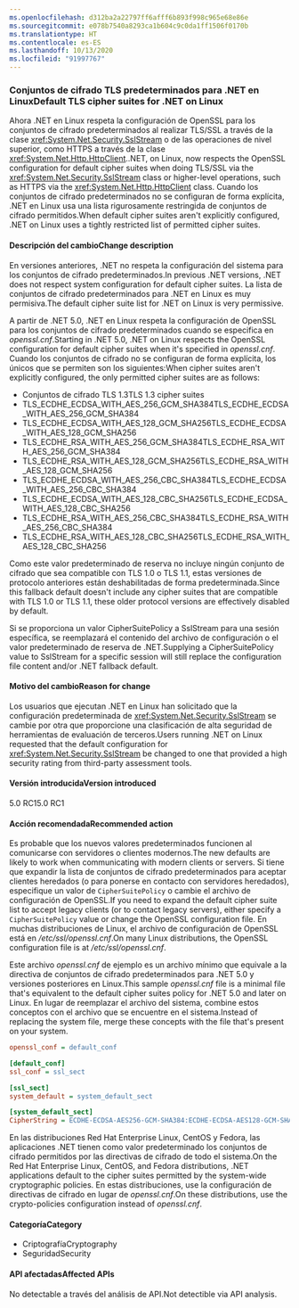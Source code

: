 ```yaml
---
ms.openlocfilehash: d312ba2a22797ff6afff6b893f998c965e68e86e
ms.sourcegitcommit: e078b7540a8293ca1b604c9c0da1ff1506f0170b
ms.translationtype: HT
ms.contentlocale: es-ES
ms.lasthandoff: 10/13/2020
ms.locfileid: "91997767"
---
```

### <a name="default-tls-cipher-suites-for-net-on-linux"></a><span data-ttu-id="97665-101">Conjuntos de cifrado TLS predeterminados para .NET en Linux</span><span class="sxs-lookup"><span data-stu-id="97665-101">Default TLS cipher suites for .NET on Linux</span></span>

<span data-ttu-id="97665-102">Ahora .NET en Linux respeta la configuración de OpenSSL para los conjuntos de cifrado predeterminados al realizar TLS/SSL a través de la clase <xref:System.Net.Security.SslStream> o de las operaciones de nivel superior, como HTTPS a través de la clase <xref:System.Net.Http.HttpClient>.</span><span class="sxs-lookup"><span data-stu-id="97665-102">.NET, on Linux, now respects the OpenSSL configuration for default cipher suites when doing TLS/SSL via the <xref:System.Net.Security.SslStream> class or higher-level operations, such as HTTPS via the <xref:System.Net.Http.HttpClient> class.</span></span> <span data-ttu-id="97665-103">Cuando los conjuntos de cifrado predeterminados no se configuran de forma explícita, .NET en Linux usa una lista rigurosamente restringida de conjuntos de cifrado permitidos.</span><span class="sxs-lookup"><span data-stu-id="97665-103">When default cipher suites aren't explicitly configured, .NET on Linux uses a tightly restricted list of permitted cipher suites.</span></span>

#### <a name="change-description"></a><span data-ttu-id="97665-104">Descripción del cambio</span><span class="sxs-lookup"><span data-stu-id="97665-104">Change description</span></span>

<span data-ttu-id="97665-105">En versiones anteriores, .NET no respeta la configuración del sistema para los conjuntos de cifrado predeterminados.</span><span class="sxs-lookup"><span data-stu-id="97665-105">In previous .NET versions, .NET does not respect system configuration for default cipher suites.</span></span> <span data-ttu-id="97665-106">La lista de conjuntos de cifrado predeterminados para .NET en Linux es muy permisiva.</span><span class="sxs-lookup"><span data-stu-id="97665-106">The default cipher suite list for .NET on Linux is very permissive.</span></span>

<span data-ttu-id="97665-107">A partir de .NET 5.0, .NET en Linux respeta la configuración de OpenSSL para los conjuntos de cifrado predeterminados cuando se especifica en *openssl.cnf*.</span><span class="sxs-lookup"><span data-stu-id="97665-107">Starting in .NET 5.0, .NET on Linux respects the OpenSSL configuration for default cipher suites when it's specified in *openssl.cnf*.</span></span> <span data-ttu-id="97665-108">Cuando los conjuntos de cifrado no se configuran de forma explícita, los únicos que se permiten son los siguientes:</span><span class="sxs-lookup"><span data-stu-id="97665-108">When cipher suites aren't explicitly configured, the only permitted cipher suites are as follows:</span></span>

- <span data-ttu-id="97665-109">Conjuntos de cifrado TLS 1.3</span><span class="sxs-lookup"><span data-stu-id="97665-109">TLS 1.3 cipher suites</span></span>
- <span data-ttu-id="97665-110">TLS_ECDHE_ECDSA_WITH_AES_256_GCM_SHA384</span><span class="sxs-lookup"><span data-stu-id="97665-110">TLS_ECDHE_ECDSA_WITH_AES_256_GCM_SHA384</span></span>
- <span data-ttu-id="97665-111">TLS_ECDHE_ECDSA_WITH_AES_128_GCM_SHA256</span><span class="sxs-lookup"><span data-stu-id="97665-111">TLS_ECDHE_ECDSA_WITH_AES_128_GCM_SHA256</span></span>
- <span data-ttu-id="97665-112">TLS_ECDHE_RSA_WITH_AES_256_GCM_SHA384</span><span class="sxs-lookup"><span data-stu-id="97665-112">TLS_ECDHE_RSA_WITH_AES_256_GCM_SHA384</span></span>
- <span data-ttu-id="97665-113">TLS_ECDHE_RSA_WITH_AES_128_GCM_SHA256</span><span class="sxs-lookup"><span data-stu-id="97665-113">TLS_ECDHE_RSA_WITH_AES_128_GCM_SHA256</span></span>
- <span data-ttu-id="97665-114">TLS_ECDHE_ECDSA_WITH_AES_256_CBC_SHA384</span><span class="sxs-lookup"><span data-stu-id="97665-114">TLS_ECDHE_ECDSA_WITH_AES_256_CBC_SHA384</span></span>
- <span data-ttu-id="97665-115">TLS_ECDHE_ECDSA_WITH_AES_128_CBC_SHA256</span><span class="sxs-lookup"><span data-stu-id="97665-115">TLS_ECDHE_ECDSA_WITH_AES_128_CBC_SHA256</span></span>
- <span data-ttu-id="97665-116">TLS_ECDHE_RSA_WITH_AES_256_CBC_SHA384</span><span class="sxs-lookup"><span data-stu-id="97665-116">TLS_ECDHE_RSA_WITH_AES_256_CBC_SHA384</span></span>
- <span data-ttu-id="97665-117">TLS_ECDHE_RSA_WITH_AES_128_CBC_SHA256</span><span class="sxs-lookup"><span data-stu-id="97665-117">TLS_ECDHE_RSA_WITH_AES_128_CBC_SHA256</span></span>

<span data-ttu-id="97665-118">Como este valor predeterminado de reserva no incluye ningún conjunto de cifrado que sea compatible con TLS 1.0 o TLS 1.1, estas versiones de protocolo anteriores están deshabilitadas de forma predeterminada.</span><span class="sxs-lookup"><span data-stu-id="97665-118">Since this fallback default doesn't include any cipher suites that are compatible with TLS 1.0 or TLS 1.1, these older protocol versions are effectively disabled by default.</span></span>

<span data-ttu-id="97665-119">Si se proporciona un valor CipherSuitePolicy a SslStream para una sesión específica, se reemplazará el contenido del archivo de configuración o el valor predeterminado de reserva de .NET.</span><span class="sxs-lookup"><span data-stu-id="97665-119">Supplying a CipherSuitePolicy value to SslStream for a specific session will still replace the configuration file content and/or .NET fallback default.</span></span>

#### <a name="reason-for-change"></a><span data-ttu-id="97665-120">Motivo del cambio</span><span class="sxs-lookup"><span data-stu-id="97665-120">Reason for change</span></span>

<span data-ttu-id="97665-121">Los usuarios que ejecutan .NET en Linux han solicitado que la configuración predeterminada de <xref:System.Net.Security.SslStream> se cambie por otra que proporcione una clasificación de alta seguridad de herramientas de evaluación de terceros.</span><span class="sxs-lookup"><span data-stu-id="97665-121">Users running .NET on Linux requested that the default configuration for <xref:System.Net.Security.SslStream> be changed to one that provided a high security rating from third-party assessment tools.</span></span>

#### <a name="version-introduced"></a><span data-ttu-id="97665-122">Versión introducida</span><span class="sxs-lookup"><span data-stu-id="97665-122">Version introduced</span></span>

<span data-ttu-id="97665-123">5.0 RC1</span><span class="sxs-lookup"><span data-stu-id="97665-123">5.0 RC1</span></span>

#### <a name="recommended-action"></a><span data-ttu-id="97665-124">Acción recomendada</span><span class="sxs-lookup"><span data-stu-id="97665-124">Recommended action</span></span>

<span data-ttu-id="97665-125">Es probable que los nuevos valores predeterminados funcionen al comunicarse con servidores o clientes modernos.</span><span class="sxs-lookup"><span data-stu-id="97665-125">The new defaults are likely to work when communicating with modern clients or servers.</span></span> <span data-ttu-id="97665-126">Si tiene que expandir la lista de conjuntos de cifrado predeterminados para aceptar clientes heredados (o para ponerse en contacto con servidores heredados), especifique un valor de `CipherSuitePolicy` o cambie el archivo de configuración de OpenSSL.</span><span class="sxs-lookup"><span data-stu-id="97665-126">If you need to expand the default cipher suite list to accept legacy clients (or to contact legacy servers), either specify a `CipherSuitePolicy` value or change the OpenSSL configuration file.</span></span> <span data-ttu-id="97665-127">En muchas distribuciones de Linux, el archivo de configuración de OpenSSL está en */etc/ssl/openssl.cnf*.</span><span class="sxs-lookup"><span data-stu-id="97665-127">On many Linux distributions, the OpenSSL configuration file is at */etc/ssl/openssl.cnf*.</span></span>

<span data-ttu-id="97665-128">Este archivo *openssl.cnf* de ejemplo es un archivo mínimo que equivale a la directiva de conjuntos de cifrado predeterminados para .NET 5.0 y versiones posteriores en Linux.</span><span class="sxs-lookup"><span data-stu-id="97665-128">This sample *openssl.cnf* file is a minimal file that's equivalent to the default cipher suites policy for .NET 5.0 and later on Linux.</span></span> <span data-ttu-id="97665-129">En lugar de reemplazar el archivo del sistema, combine estos conceptos con el archivo que se encuentre en el sistema.</span><span class="sxs-lookup"><span data-stu-id="97665-129">Instead of replacing the system file, merge these concepts with the file that's present on your system.</span></span>

```ini
openssl_conf = default_conf

[default_conf]
ssl_conf = ssl_sect

[ssl_sect]
system_default = system_default_sect

[system_default_sect]
CipherString = ECDHE-ECDSA-AES256-GCM-SHA384:ECDHE-ECDSA-AES128-GCM-SHA256:ECDHE-RSA-AES256-GCM-SHA384:ECDHE-RSA-AES128-GCM-SHA256:ECDHE-ECDSA-AES256-SHA384:ECDHE-ECDSA-AES128-SHA256:ECDHE-RSA-AES256-SHA384:ECDHE-RSA-AES128-SHA256
```

<span data-ttu-id="97665-130">En las distribuciones Red Hat Enterprise Linux, CentOS y Fedora, las aplicaciones .NET tienen como valor predeterminado los conjuntos de cifrado permitidos por las directivas de cifrado de todo el sistema.</span><span class="sxs-lookup"><span data-stu-id="97665-130">On the Red Hat Enterprise Linux, CentOS, and Fedora distributions, .NET applications default to the cipher suites permitted by the system-wide cryptographic policies.</span></span> <span data-ttu-id="97665-131">En estas distribuciones, use la configuración de directivas de cifrado en lugar de *openssl.cnf*.</span><span class="sxs-lookup"><span data-stu-id="97665-131">On these distributions, use the crypto-policies configuration instead of *openssl.cnf*.</span></span>

#### <a name="category"></a><span data-ttu-id="97665-132">Categoría</span><span class="sxs-lookup"><span data-stu-id="97665-132">Category</span></span>

- <span data-ttu-id="97665-133">Criptografía</span><span class="sxs-lookup"><span data-stu-id="97665-133">Cryptography</span></span>
- <span data-ttu-id="97665-134">Seguridad</span><span class="sxs-lookup"><span data-stu-id="97665-134">Security</span></span>

#### <a name="affected-apis"></a><span data-ttu-id="97665-135">API afectadas</span><span class="sxs-lookup"><span data-stu-id="97665-135">Affected APIs</span></span>

<span data-ttu-id="97665-136">No detectable a través del análisis de API.</span><span class="sxs-lookup"><span data-stu-id="97665-136">Not detectible via API analysis.</span></span>

<!--

#### Affected APIs

- Not detectible via API analysis.

-->
